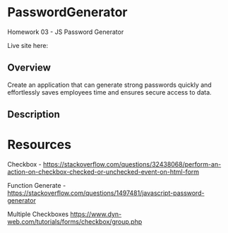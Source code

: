 # PasswordGenerator
Homework 03 - JS Password Generator

Live site here: 


## Overview
Create an application that can generate strong passwords quickly and effortlessly saves employees time and ensures secure access to data.

## Description

# Resources
Checkbox - 
https://stackoverflow.com/questions/32438068/perform-an-action-on-checkbox-checked-or-unchecked-event-on-html-form

Function Generate - 
https://stackoverflow.com/questions/1497481/javascript-password-generator

Multiple Checkboxes
https://www.dyn-web.com/tutorials/forms/checkbox/group.php